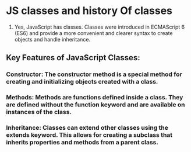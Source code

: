 # JS classes and history Of classes
1. Yes, JavaScript has classes. Classes were introduced in ECMAScript 6 (ES6) and provide a more convenient and clearer syntax to create objects and handle inheritance.

## Key Features of JavaScript Classes:

### Constructor: The constructor method is a special method for creating and initializing objects created with a class.
### Methods: Methods are functions defined inside a class. They are defined without the function keyword and are available on instances of the class.
### Inheritance: Classes can extend other classes using the extends keyword. This allows for creating a subclass that inherits properties and methods from a parent class.

